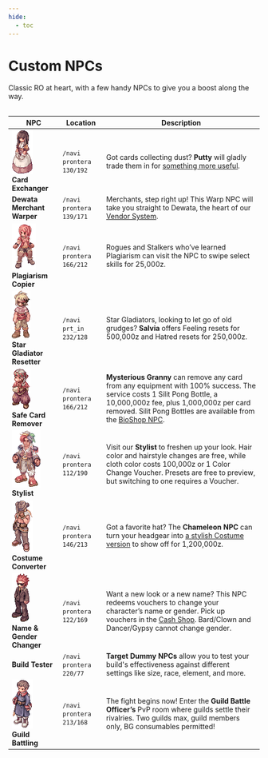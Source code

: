 ```yaml
---
hide:
  - toc
---
```

# Custom NPCs
Classic RO at heart, with a few handy NPCs to give you a boost along the way.
<br>
<br>

| NPC | Location | Description |
|-----|----------|-------------|
| ![Putty NPC](img/Custom-NPC/putty.gif)<br>**Card Exchanger** | `/navi prontera 130/192` | Got cards collecting dust? **Putty** will gladly trade them in for [something more useful](Card_Exchange.md). |
| **Dewata Merchant Warper** | `/navi prontera 139/171` | Merchants, step right up! This Warp NPC will take you straight to Dewata, the heart of our [Vendor System](Vendor-System.md). |
| ![Plagiarism NPC](img/Custom-NPC/plagiarism.gif)<br>**Plagiarism Copier** | `/navi prontera 166/212` | Rogues and Stalkers who’ve learned Plagiarism can visit the NPC to swipe select skills for 25,000z. |
| ![Salvia NPC](img/Custom-NPC/salvia.gif)<br>**Star Gladiator Resetter** | `/navi prt_in 232/128` | Star Gladiators, looking to let go of old grudges? **Salvia** offers Feeling resets for 500,000z and Hatred resets for 250,000z. |
| ![Safe Card Remover NPC](img/Custom-NPC/mysterious-granny.gif)<br>**Safe Card Remover** | `/navi prontera 166/212` | **Mysterious Granny** can remove any card from any equipment with 100% success. The service costs 1 Silit Pong Bottle, a 10,000,000z fee, plus 1,000,000z per card removed. Silit Pong Bottles are available from the [BioShop NPC](Biolaba4.md).  |
| ![Stylist NPC](img/Custom-NPC/stylist.gif)<br>**Stylist** | `/navi prontera 112/190` | Visit our **Stylist** to freshen up your look. Hair color and hairstyle changes are free, while cloth color costs 100,000z or 1 Color Change Voucher. Presets are free to preview, but switching to one requires a Voucher. |
| ![Chameleon NPC](img/Custom-NPC/chameleon.gif)<br>**Costume Converter** | `/navi prontera 146/213` | Got a favorite hat? The **Chameleon NPC** can turn your headgear into [a stylish Costume version](Costume_Converter.md) to show off for 1,200,000z. |
| ![Voucher Redeem NPC](img/Custom-NPC/voucher-redeem.gif)<br>**Name & Gender Changer** | `/navi prontera 122/169` | Want a new look or a new name? This NPC redeems vouchers to change your character’s name or gender. Pick up vouchers in the [Cash Shop](Donations.md). Bard/Clown and Dancer/Gypsy cannot change gender. |
| **Build Tester** | `/navi prontera 220/77` | **Target Dummy NPCs** allow you to test your build's effectiveness against different settings like size, race, element, and more. |
| ![Guild Battle Officer NPC](img/Custom-NPC/gvg-officer.gif)<br>**Guild Battling** | `/navi prontera 213/168` | The fight begins now! Enter the **Guild Battle Officer’s** PvP room where guilds settle their rivalries. Two guilds max, guild members only, BG consumables permitted! |


